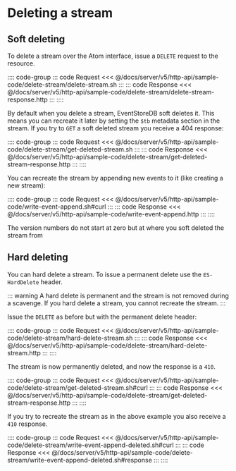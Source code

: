 # Deleting a stream

## Soft deleting

To delete a stream over the Atom interface, issue a `DELETE` request to the resource.

:::: code-group
::: code Request
<<< @/docs/server/v5/http-api/sample-code/delete-stream/delete-stream.sh
:::
::: code Response
<<< @/docs/server/v5/http-api/sample-code/delete-stream/delete-stream-response.http
:::
::::

By default when you delete a stream, EventStoreDB soft deletes it. This means you can recreate it later by setting the `$tb` metadata section in the stream. If you try to `GET` a soft deleted stream you receive a 404 response:

:::: code-group
::: code Request
<<< @/docs/server/v5/http-api/sample-code/delete-stream/get-deleted-stream.sh
:::
::: code Response
<<< @/docs/server/v5/http-api/sample-code/delete-stream/get-deleted-stream-response.http
:::
::::

You can recreate the stream by appending new events to it (like creating a new stream):

:::: code-group
::: code Request
<<< @/docs/server/v5/http-api/sample-code/write-event-append.sh#curl
:::
::: code Response
<<< @/docs/server/v5/http-api/sample-code/write-event-append.http
:::
::::

The version numbers do not start at zero but at where you soft deleted the stream from

## Hard deleting

You can hard delete a stream. To issue a permanent delete use the `ES-HardDelete` header.

::: warning
A hard delete is permanent and the stream is not removed during a scavenge. If you hard delete a stream, you cannot recreate the stream.
:::

Issue the `DELETE` as before but with the permanent delete header:

:::: code-group
::: code Request
<<< @/docs/server/v5/http-api/sample-code/delete-stream/hard-delete-stream.sh
:::
::: code Response
<<< @/docs/server/v5/http-api/sample-code/delete-stream/hard-delete-stream.http
:::
::::

The stream is now permanently deleted, and now the response is a `410`.

:::: code-group
::: code Request
<<< @/docs/server/v5/http-api/sample-code/delete-stream/get-deleted-stream.sh#curl
:::
::: code Response
<<< @/docs/server/v5/http-api/sample-code/delete-stream/get-deleted-stream-response.http
:::
::::

If you try to recreate the stream as in the above example you also receive a `410` response.

:::: code-group
::: code Request
<<< @/docs/server/v5/http-api/sample-code/delete-stream/write-event-append-deleted.sh#curl
:::
::: code Response
<<< @/docs/server/v5/http-api/sample-code/delete-stream/write-event-append-deleted.sh#response
:::
::::
